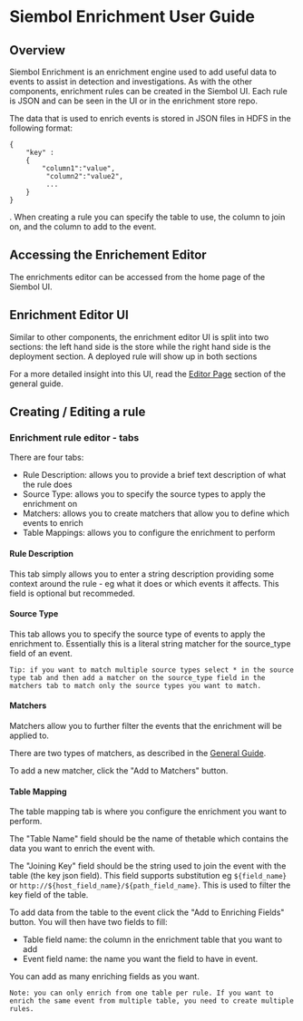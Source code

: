 # Siembol Enrichment User Guide
## Overview
Siembol Enrichment is an enrichment engine used to add useful data to events to assist in detection and investigations. As with the other components, enrichment rules can be created in the Siembol UI. Each rule is JSON and can be seen in the UI or in the enrichment store repo. 

The data that is used to enrich events is stored in JSON files in HDFS in the following format: 
```
{ 
    "key" :
    {
        "column1":"value",
         "column2":"value2",
         ...
    }
}
 ``` 

. When creating a  rule you can specify the table to use, the column to join on, and the column to add to the event.

## Accessing the Enrichement Editor
The enrichments editor can be accessed from the home page of the Siembol UI.

[//]: # (Add photo of enrichment editor link on home page)

## Enrichment Editor UI
Similar to other components, the enrichment editor UI is split into two sections: the left hand side is the store while the right hand side is the deployment section. A deployed rule will show up in both sections

For a more detailed insight into this UI, read the [Editor Page](Siembol_General_Guide.md#editor-page) section of the general guide.

## Creating / Editing a rule
### Enrichment rule editor - tabs
There are four tabs:
 - Rule Description: allows you to provide a brief text description of what the rule does
 - Source Type: allows you to specify the source types to apply the enrichment on
 - Matchers: allows you to create matchers that allow you to define which events to enrich
 - Table Mappings: allows you to configure the enrichment to perform

 [//]: # (Add photo of tabs)

 #### Rule Description
 This tab simply allows you to enter a string description providing some context around the rule - eg what it does or which events it affects. This field is optional but recommeded.

[//]: # (Add photo of rule description tab)

 #### Source Type
 This tab allows you to specify the source type of events to apply the enrichment to. Essentially this is a literal string matcher for the source_type field of an event. 

 ``` 
 Tip: if you want to match multiple source types select * in the source type tab and then add a matcher on the source_type field in the matchers tab to match only the source types you want to match. 
 ```

#### Matchers
Matchers allow you to further filter the events that the enrichment will be applied to. 

There are two types of matchers, as described in the [General Guide](Siembol_General_Guide.md#matchers).

To add a new matcher, click the "Add to Matchers" button. 

[//]: # (Add picture of add to matchers button)

#### Table Mapping
The table mapping tab is where you configure the enrichment you want to perform.

The "Table Name" field should be the name of thetable which contains the data you want to enrich the event with. 

The "Joining Key" field should be the string used to join the event with the table (the key json field). This field supports substitution eg `${field_name}` or `http://${host_field_name}/${path_field_name}`. This is used to filter the key field of the table. 

[//]: # (Add picture of table name and joining key fields)

To add data from the table to the event click the "Add to Enriching Fields" button. You will then have two fields to fill:
- Table field name: the column in the enrichment table that you want to add
- Event field name: the name you want the field to have in event.

You can add as many enriching fields as you want. 

```
Note: you can only enrich from one table per rule. If you want to enrich the same event from multiple table, you need to create multiple rules.
```

[//]: # (Add picture of enriching field section)